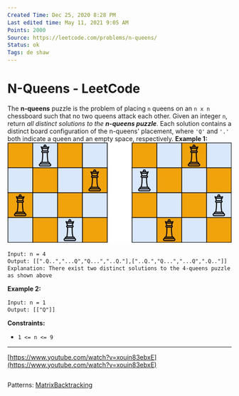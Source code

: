 ```yaml
---
Created Time: Dec 25, 2020 8:28 PM
Last edited time: May 11, 2021 9:05 AM
Points: 2000
Source: https://leetcode.com/problems/n-queens/
Status: ok
Tags: de shaw
---
```


# N-Queens - LeetCode

The **n-queens** puzzle is the problem of placing `n` queens on an `n x n` chessboard such that no two queens attack each other.
Given an integer `n`, return *all distinct solutions to the **n-queens puzzle***.
Each solution contains a distinct board configuration of the n-queens' placement, where `'Q'` and `'.'` both indicate a queen and an empty space, respectively.
**Example 1:**
![N-Queens%20-%20LeetCode%20c28795afbd20442faa71eb8952ed4798/queens.jpg](N-Queens%20-%20LeetCode%20c28795afbd20442faa71eb8952ed4798/queens.jpg)
```
Input: n = 4
Output: [[".Q..","...Q","Q...","..Q."],["..Q.","Q...","...Q",".Q.."]]
Explanation: There exist two distinct solutions to the 4-queens puzzle as shown above
```
**Example 2:**
```
Input: n = 1
Output: [["Q"]]
```
**Constraints:**
- `1 <= n <= 9`
---
[https://www.youtube.com/watch?v=xouin83ebxE](https://www.youtube.com/watch?v=xouin83ebxE)
```cpp
```
Patterns: [Matrix](Matrix.md)[Backtracking](Backtracking.md)